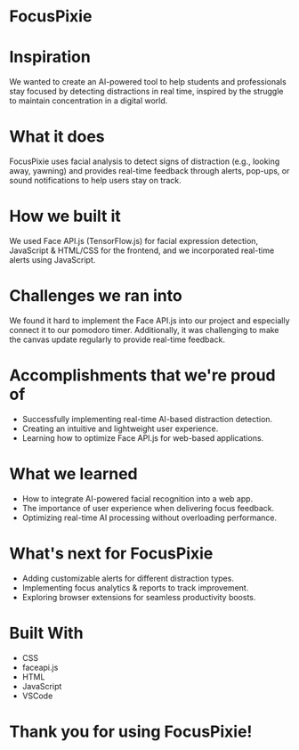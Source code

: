 # FocusPixie

# Inspiration
We wanted to create an AI-powered tool to help students and professionals stay focused by detecting distractions in real time, inspired by the struggle to maintain concentration in a digital world.

# What it does
FocusPixie uses facial analysis to detect signs of distraction (e.g., looking away, yawning) and provides real-time feedback through alerts, pop-ups, or sound notifications to help users stay on track.

# How we built it
We used Face API.js (TensorFlow.js) for facial expression detection, JavaScript & HTML/CSS for the frontend, and we incorporated real-time alerts using JavaScript.

# Challenges we ran into
We found it hard to implement the Face API.js into our project and especially connect it to our pomodoro timer. Additionally, it was challenging to make the canvas update regularly to provide real-time feedback.

# Accomplishments that we're proud of
- Successfully implementing real-time AI-based distraction detection.
- Creating an intuitive and lightweight user experience.
- Learning how to optimize Face API.js for web-based applications.

# What we learned
- How to integrate AI-powered facial recognition into a web app.
- The importance of user experience when delivering focus feedback.
- Optimizing real-time AI processing without overloading performance.

# What's next for FocusPixie
- Adding customizable alerts for different distraction types.
- Implementing focus analytics & reports to track improvement.
- Exploring browser extensions for seamless productivity boosts.

# Built With
- CSS
- faceapi.js
- HTML
- JavaScript
- VSCode

# Thank you for using FocusPixie!

